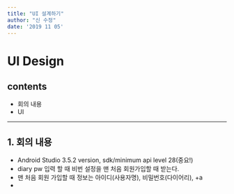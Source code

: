 ```yaml
---
title: "UI 설계하기"
author: "신 수정"
date: '2019 11 05'
---
```


UI Design
=========================

contents
---------------
+ 회의 내용
+ UI

* * *

## 1. 회의 내용
- Android Studio 3.5.2 version, sdk/minimum api level 28(중요!)
- diary pw 입력 할 때 비번 설정을 맨 처음 회원가입할 때 받는다.
- 맨 처음 회원 가입할 때 정보는 아이디(사용자명), 비밀번호(다이어리), +a
- 
